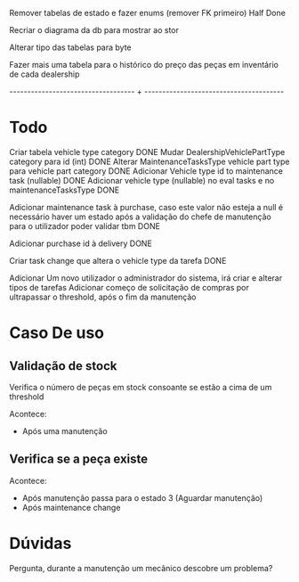 Remover tabelas de estado e fazer enums (remover FK primeiro) Half Done

Recriar o diagrama da db para mostrar ao stor

Alterar tipo das tabelas para byte

Fazer mais uma tabela para o histórico do preço das peças em inventário de cada dealership




----------------------------------- + ---------------------------------------

# Todo
Criar tabela vehicle type category DONE
Mudar DealershipVehiclePartType category para id (int) DONE
Alterar MaintenanceTasksType vehicle part type para vehicle part category DONE
Adicionar Vehicle type id to maintenance task (nullable) DONE
Adicionar vehicle type (nullable) no eval tasks e no maintenanceTasksType DONE


Adicionar maintenance task à purchase, caso este valor não esteja a null é necessário haver um estado após a validação do chefe de manutenção para o utilizador poder validar tbm DONE

Adicionar purchase id à delivery DONE

Criar task change que altera o vehicle type da tarefa DONE



Adicionar Um novo utilizador o administrador do sistema, irá criar e alterar tipos de tarefas
Adicionar começo de solicitação de compras por ultrapassar o threshold, após o fim da manutenção




# Caso De uso 
## Validação de stock
Verifica o número de peças em stock consoante se estão a cima de um threshold

Acontece:
- Após uma manutenção

## Verifica se a peça existe
Acontece:
- Após manutenção passa para o estado 3 (Aguardar manutenção)
- Após maintenance change



# Dúvidas
Pergunta, durante a manutenção um mecânico descobre um problema?